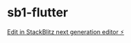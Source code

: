 # sb1-flutter

[Edit in StackBlitz next generation editor ⚡️](https://stackblitz.com/~/github.com/fxavier/sb1-flutter)